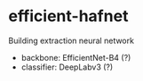 # efficient-hafnet
Building extraction neural network

- backbone: EfficientNet-B4 (?)
- classifier: DeepLabv3 (?)

